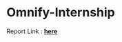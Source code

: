 # Omnify-Internship

Report Link : [**here**](https://docs.google.com/presentation/d/1ANfNi6YGo59pg9PJdbXlrPbAWLG7s2cfzBr9himO5mo/edit?usp=sharing)
